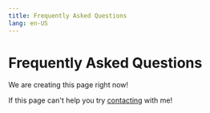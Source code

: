 ```yaml
---
title: Frequently Asked Questions
lang: en-US
---
```


# Frequently Asked Questions

We are creating this page right now!

If this page can't help you try [contacting](/pages/contact.md) with me!